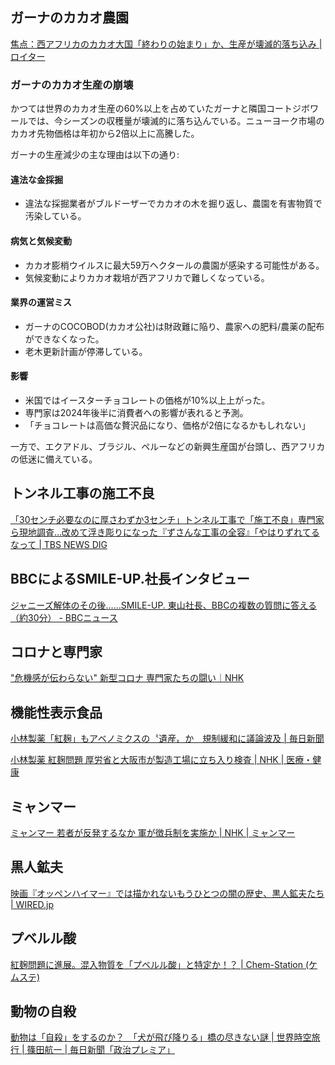 ## ガーナのカカオ農園

[焦点：西アフリカのカカオ大国「終わりの始まり」か、生産が壊滅的落ち込み | ロイター](https://jp.reuters.com/economy/ZMXKSBPXDBJPDOIQHZB3ME2C2I-2024-03-30/)

### ガーナのカカオ生産の崩壊

かつては世界のカカオ生産の60%以上を占めていたガーナと隣国コートジボワールでは、今シーズンの収穫量が壊滅的に落ち込んでいる。ニューヨーク市場のカカオ先物価格は年初から2倍以上に高騰した。

ガーナの生産減少の主な理由は以下の通り:

#### 違法な金採掘

- 違法な採掘業者がブルドーザーでカカオの木を掘り返し、農園を有害物質で汚染している。

#### 病気と気候変動

- カカオ膨梢ウイルスに最大59万ヘクタールの農園が感染する可能性がある。
- 気候変動によりカカオ栽培が西アフリカで難しくなっている。

#### 業界の運営ミス

- ガーナのCOCOBOD(カカオ公社)は財政難に陥り、農家への肥料/農薬の配布ができなくなった。
- 老木更新計画が停滞している。

#### 影響

- 米国ではイースターチョコレートの価格が10%以上上がった。
- 専門家は2024年後半に消費者への影響が表れると予測。
- 「チョコレートは高価な贅沢品になり、価格が2倍になるかもしれない」

一方で、エクアドル、ブラジル、ペルーなどの新興生産国が台頭し、西アフリカの低迷に備えている。

## トンネル工事の施工不良

[「30センチ必要なのに厚さわずか3センチ」トンネル工事で「施工不良」専門家ら現地調査…改めて浮き彫りになった『ずさんな工事の全容』「やはりずれてるなって | TBS NEWS DIG](https://newsdig.tbs.co.jp/articles/-/1081822)

## BBCによるSMILE-UP.社長インタビュー

[ジャニーズ解体のその後……SMILE-UP. 東山社長、BBCの複数の質問に答える（約30分） - BBCニュース](https://www.bbc.com/japanese/articles/cqqwpnrpryzo)

## コロナと専門家

["危機感が伝わらない" 新型コロナ 専門家たちの闘い｜NHK](https://www3.nhk.or.jp/news/special/sci_cul/2024/03/story/%E5%8D%B1%E6%A9%9F%E6%84%9F%E3%81%8C%E4%BC%9D%E3%82%8F%E3%82%89%E3%81%AA%E3%81%84-%E6%96%B0%E5%9E%8B%E3%82%B3%E3%83%AD%E3%83%8A-%E5%B0%82%E9%96%80%E5%AE%B6%E3%81%9F%E3%81%A1%E3%81%AE%E9%97%98/)

## 機能性表示食品

[小林製薬「紅麹」もアベノミクスの〝遺産〟か　規制緩和に議論波及 | 毎日新聞](https://mainichi.jp/articles/20240330/k00/00m/040/203000c)

[小林製薬 紅麹問題 厚労省と大阪市が製造工場に立ち入り検査 | NHK | 医療・健康](https://www3.nhk.or.jp/news/html/20240330/k10014407411000.html)

## ミャンマー

[ミャンマー 若者が反発するなか 軍が徴兵制を実施か | NHK | ミャンマー](https://www3.nhk.or.jp/news/html/20240331/k10014408201000.html)

## 黒人鉱夫

[映画『オッペンハイマー』では描かれないもうひとつの闇の歴史、黒人鉱夫たち | WIRED.jp](https://wired.jp/article/the-dark-history-oppenheimer-didnt-show/)

## プベルル酸

[紅麹問題に進展。混入物質を「プベルル酸」と特定か！？ | Chem-Station (ケムステ)](https://www.chem-station.com/chemistenews/2024/03/puberulicacid.html)

## 動物の自殺

[動物は「自殺」をするのか？　「犬が飛び降りる」橋の尽きない謎 | 世界時空旅行 | 篠田航一 | 毎日新聞「政治プレミア」](https://mainichi.jp/premier/politics/articles/20240327/pol/00m/010/007000c)
